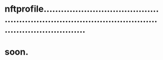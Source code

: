 # nftprofile.........................................................................................................................
# soon.
